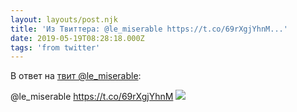 ```yaml
---
layout: layouts/post.njk
title: 'Из Твиттера: @le_miserable https://t.co/69rXgjYhnM...'
date: 2019-05-19T08:28:18.000Z
tags: 'from twitter'
---
```

В ответ на [твит @le_miserable](https://twitter.com/_/status/1129662941329088512):

@le_miserable https://t.co/69rXgjYhnM
  <img src="https://pbs.twimg.com/media/D66p5qlWwAAtqg9.jpg" />
